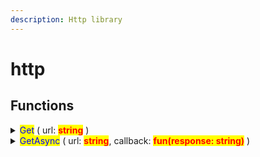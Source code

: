 ```yaml
---
description: Http library
---
```


# http

## Functions

<details>

<summary><mark style="color:blue;">Get</mark> ( url: <mark style="color:red;"><strong>string</strong></mark> )</summary>

* Returns whatever the request url returns as a string

Example:

```lua
local fact = http.Get("https://catfact.ninja/fact")
print(fact)
```

</details>

<details>

<summary><mark style="color:blue;">GetAsync</mark> ( url: <mark style="color:red;"><strong>string</strong></mark>, callback: <mark style="color:red;"><strong>fun(response: string)</strong></mark> )</summary>

* Doesn't return anything

- <mark style="color:green;">CURRENTLY ONLY ON BETA BUILD</mark>

* when the url returns something, it'll pass it to the "response" parameter of the callback

Example:

```lua
local function print_fact(fact)
    print(fact)
end

http.GetAsync("https://catfact.ninja/fact", print_fact)
```

</details>

